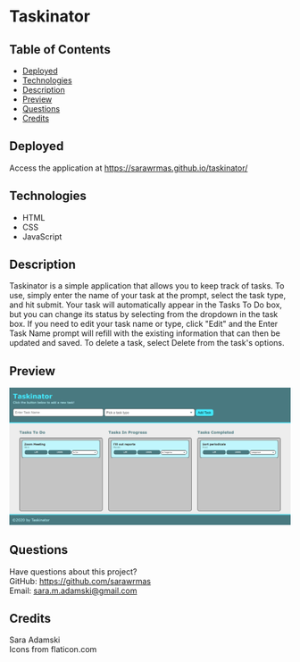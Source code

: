# Taskinator

## Table of Contents
* [Deployed](#deployed)
* [Technologies](#technologies)
* [Description](#description)
* [Preview](#preview)
* [Questions](#questions)
* [Credits](#credits)

## Deployed
Access the application at https://sarawrmas.github.io/taskinator/

## Technologies
* HTML
* CSS
* JavaScript

## Description
Taskinator is a simple application that allows you to keep track of tasks. To use, simply enter the name of your task at the prompt, select the task type, and hit submit. Your task will automatically appear in the Tasks To Do box, but you can change its status by selecting from the dropdown in the task box. If you need to edit your task name or type, click "Edit" and the Enter Task Name prompt will refill with the existing information that can then be updated and saved. To delete a task, select Delete from the task's options.

## Preview
![A screenshot of the application](./assets/images/screenshot.png)

## Questions
Have questions about this project?  
GitHub: https://github.com/sarawrmas  
Email: sara.m.adamski@gmail.com

## Credits
Sara Adamski  
Icons from flaticon.com